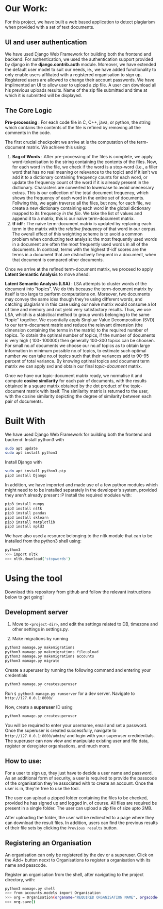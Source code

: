 # Our Work:

For this project, we have built a web based application to detect plagiarism when provided with a set of text documents.

## UI and user authentication

We have used Django Web Framework for building both the frontend and backend. For authentication, we used the authentication support provided by django in the __django.contrib.auth__ module. Moreover, we have extended the default user model to suit our needs, ie., we have added functionality to only enable users affiliated with a registered organisation to sign up. Registered users are allowed to change their account passwords. We have implimented an UI to allow user to upload a zip file. A user can download all his previous uploads results. Name of the zip file submitted and time at which it is submitted will be displayed.

## The Core Logic

__Pre-processing__ : For each code file in C, C++, java, or python, the string which contains the contents of the file is refined by removing all the comments in the code. 

The first crucial checkpoint we arrive at is the computation of the term-document matrix. We achieve this using:
1. __Bag of Words__ : After pre-processing of the files is complete, we apply word-tokenisation to the string containing the contents of the files. Now, for each word in the file, we check if the word is a stop-word (i.e., a filler word that has no real meaning or relevance to the topic) and if it isn't we add it to a dictionary containing frequency counts for each word, or update the frequency count of the word if it is already present in the dictionary. Characters are converted to lowercase to avoid unecessary extras. This is our collection of the total document frequency, which shows the frequency of each word in the entire set of documents.
Follwing this, we again traverse all the files, but now, for each file, we create a new dictionary containing each word in the global dictionary mapped to its frequency *in the file*. We take the list of values and append it to a matrix, this is our naive term-document matrix. 
2. __tf-idf__ : The naive term-document matrix is updated by replacing each term in the matrix with the *relative frequency* of that word in our corpus.  The overall effect of this weighting scheme is to avoid a common problem when conducting text analysis: the most frequently used words in a document are often the most frequently used words in all of the documents. In contrast, terms with the highest tf-idf scores are the terms in a document that are distinctively frequent in a document, when that document is compared other documents.

Once we arrive at the refined term-document matrix, we proceed to apply __Latent Semantic Analysis__ to move ahead:

__Latent Semantic Analysis (LSA)__ : LSA attempts to cluster words of the document into "topics". We do this because the term-document matrix by itself is too large to perform computations on. Moreover, two documents may convey the same idea though they're using different words, and catching plagiarism in this case using our naive matrix would consume a lot of time and memory and not yield very satisfactory results. Thus, we use LSA, which is a statistical method to group words belonging to the same "topic" together. We essentially apply Singluar Value Decomposition (SVD) to our term-document matrix and reduce the relevant dimension (the dimension containing the terms in the matrix) to the required number of topics. To obtain the optimal number of topics, if the number of documents is very high ( 100- 100000) then generally 100-300 topics can be choosen. For small no.of documents we choose our no.of topics as to obtain large information in minimum possible no.of topics, to estimate such optimal number we can take no.of topics such that their variances add to 90-95 percent of total variance. By knowing optimal topics and document term matrix we can apply svd and obtain our final *topic-document* matrix.

Once we have our topic-document matrix ready, we normalise it and compute __cosine similarity__ for each pair of documents, with the results obtained in a square matrix obtained by the dot product of the topic-document matrix with itself. The similarity matrix is returned to the user, with the cosine similarity depicting the degree of similarity between each pair of documents.

# Built With
We have used Django Web Framework for building both the frontend and backend.
Install python3 with
```sh
sudo apt update
sudo apt install python3
```
Install Django with
```sh
sudo apt install python3-pip
pip3 install Django
```
In addition, we have imported and made use of a few python modules which might need to to be installed separately in the developer's system, provided they aren't already present :P
Install the required modules with:
```sh
pip3 install numpy
pip3 install nltk
pip3 install pandas
pip3 install sklearn
pip3 install matplotlib
pip3 install mpld3
```
We have also used a resource belonging to the nltk module that can to be installed from the python3 shell using:
```sh
python3
>>> import nltk
>>> nltk.download('stopwords')
```
# Using the tool

Download this repository from github and follow the relevant instructions below to get going!

## Development server
1. Move to ```<project-dir>```, and edit the settings related to DB, timezone and other settings in settings.py.

2. Make migrations by running 
```sh
python3 manage.py makemigrations
python3 manage.py makemigrations fileupload
python3 manage.py makemigrations accounts 
python3 manage.py migrate
```

Create a superuser by running the following command and entering your credentials
```sh
python3 manage.py createsuperuser
```

Run ```$ python3 manage.py runserver``` for a dev server. Navigate to ```http://127.0.0.1:8000/```

Now, create a **superuser** ID using
```sh
python3 manage.py createsuperuser
```
You will be required to enter your username, email and set a password. Once the superuser is created successfully, navigate to ```http://127.0.0.1:8000/admin/``` and login with your superuser credidentials. The superuser can now view and manipulate existing user and file data, register or deregister organisations, and much more.


## How to use:

For a user to sign up, they just have to decide a user name and password. As an additional form of security, a user is required to provide the passcode of the organisation they're associated with to create an account.
Once the user is in, they're free to use the tool.

The user can upload a zipped folder containing the files to be checked, provided he has signed up and logged in, of course. All files are required be present in a single folder. The user can upload a zip file of size upto 2MB. 

After uploading the folder, the user will be redirected to a page where they can download the result files. In addition, users can find the previous results of their file sets by clicking the ```Previous results``` button. 

## Registering an Organisation 
An organisation can only be registered by the dev or a superuser. Click on the Add+ button necxt to Organisations to register a organisation with its name and passcode.

Register an organisation from the shell, after navigating to the project directory, with:

```sh
python3 manage.py shell
>>> from accounts.models import Organisation
>>> org = Organisation(organame="REQUIRED ORGANISATION NAME", orgacode="REQUIRED ORGANISATION CODE")
>>> org.save()
```

